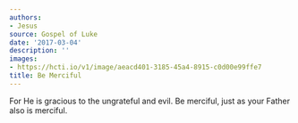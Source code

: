 ```yaml
---
authors:
- Jesus
source: Gospel of Luke
date: '2017-03-04'
description: ''
images:
- https://hcti.io/v1/image/aeacd401-3185-45a4-8915-c0d00e99ffe7
title: Be Merciful
---
```


For He is gracious to the ungrateful and evil. Be merciful, just as your Father also is merciful.